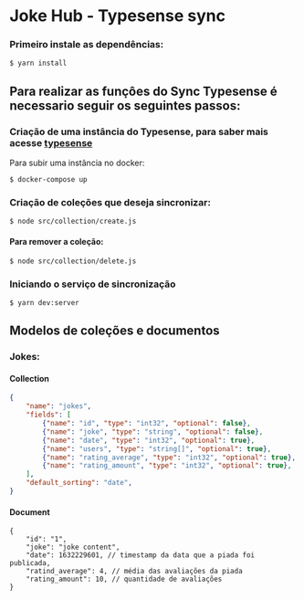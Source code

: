 # Joke Hub - Typesense sync

### Primeiro instale as dependências:

```
$ yarn install
```

## Para realizar as funçôes do Sync Typesense é necessario seguir os seguintes passos:

### Criação de uma instância do Typesense, para saber mais acesse [typesense](https://typesense.org/)

Para subir uma instância no docker:

```
$ docker-compose up
```

### Criação de coleções que deseja sincronizar:

```
$ node src/collection/create.js
```

#### Para remover a coleção:

```
$ node src/collection/delete.js
```

### Iniciando o serviço de sincronização

```
$ yarn dev:server
```

## Modelos de coleções e documentos

### Jokes:

#### Collection

```JSON
{
    "name": "jokes",
    "fields": [
        {"name": "id", "type": "int32", "optional": false},
        {"name": "joke", "type": "string", "optional": false},
        {"name": "date", "type": "int32", "optional": true},
        {"name": "users", "type": "string[]", "optional": true},
        {"name": "rating_average", "type": "int32", "optional": true},
        {"name": "rating_amount", "type": "int32", "optional": true},
    ],
    "default_sorting": "date",
}
```

#### Document

```Js
{
    "id": "1",
    "joke": "joke content",
    "date": 1632229601, // timestamp da data que a piada foi publicada,
    "ratind_average": 4, // média das avaliações da piada
    "rating_amount": 10, // quantidade de avaliações
}
```
